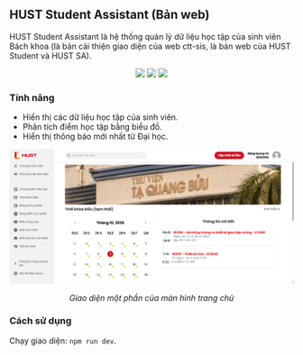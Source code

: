 ## HUST Student Assistant (Bản web)

HUST Student Assistant là hệ thống quản lý dữ liệu học tập của sinh viên Bách khoa (là bản cải thiện giao diện của web ctt-sis, là bản web của HUST Student và HUST SA).

<p align="center">
    <img src="https://img.shields.io/badge/version-0.1.0-blue" />
    <img src="https://img.shields.io/badge/release-xx%2Fxx%2F2025-blue" />
    <img src="https://img.shields.io/badge/build-unsuccess-orange" />
</p>

### Tính năng

- Hiển thị các dữ liệu học tập của sinh viên.
- Phân tích điểm học tập bằng biểu đồ.
- Hiển thị thông báo mới nhất từ Đại học.

<img src="./public/images/readme1.png">
<p align="center"><i>Giao diện một phần của màn hình trang chủ</i></p>

### Cách sử dụng

Chạy giao diện: `npm run dev`.
